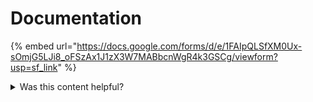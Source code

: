 # Documentation





{% embed url="https://docs.google.com/forms/d/e/1FAIpQLSfXM0Ux-sOmjG5LJi8_oFSzAx1J1zX3W7MABbcnWgR4k3GSCg/viewform?usp=sf_link" %}



<details>

<summary>Was this content helpful?</summary>

[Answer this short form](https://forms.gle/e8V11zqUU6DCfvTJ7)

</details>
